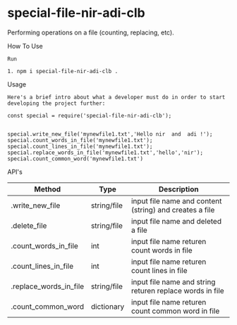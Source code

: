 # special-file-nir-adi-clb
Performing operations on a file (counting, replacing, etc).

How To Use

   
    Run 

    1. npm i special-file-nir-adi-clb . 


Usage

    Here's a brief intro about what a developer must do in order to start developing the project further:

    const special = require('special-file-nir-adi-clb');


    special.write_new_file('mynewfile1.txt','Hello nir  and  adi !');
    special.count_words_in_file('mynewfile1.txt');
    special.count_lines_in_file('mynewfile1.txt');
    special.replace_words_in_file('mynewfile1.txt','hello','nir');
    special.count_common_word('mynewfile1.txt')
    
    
    

API's

|Method|Type|Description|
|---|---|---|
|.write_new_file|string/file|input file name and content (string) and creates a file|   
|.delete_file|string/file|input file name and deleted a file  |   
|.count_words_in_file |int|input file name returen count words in file|   
|.count_lines_in_file|int|input file name returen count lines in file |   
|.replace_words_in_file|string/file|input file name and string returen replace words in file|   
|.count_common_word|dictionary|input file name returen count common word in file|   


